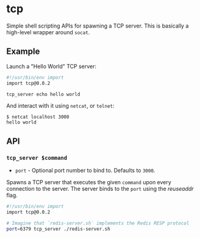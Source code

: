 # tcp

Simple shell scripting APIs for spawning a TCP server. This is basically a
high-level wrapper around `socat`.


## Example

Launch a "Hello World" TCP server:

```bash
#!/usr/bin/env import
import tcp@0.0.2

tcp_server echo hello world
```

And interact with it using `netcat`, or `telnet`:

```
$ netcat localhost 3000
hello world
```


## API

### `tcp_server $command`

 * `port` - Optional port number to bind to. Defaults to `3000`.

Spawns a TCP server that executes the given `command` upon every connection to
the server. The server binds to the `port` using the _reuseaddr_ flag.

```bash
#!/usr/bin/env import
import tcp@0.0.2

# Imagine that `redis-server.sh` implements the Redis RESP protocol
port=6379 tcp_server ./redis-server.sh
```

